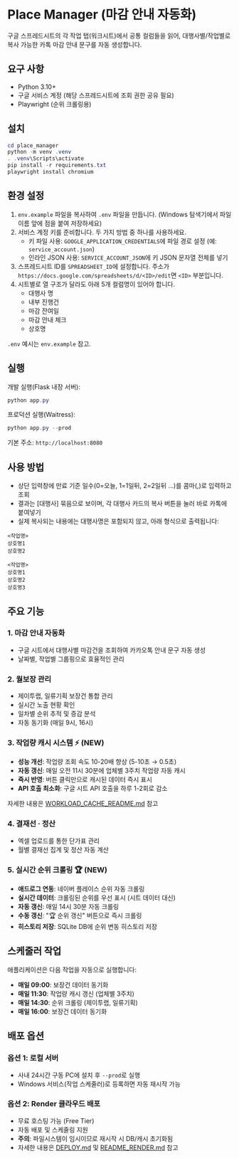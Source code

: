 # Place Manager (마감 안내 자동화)

구글 스프레드시트의 각 작업 탭(워크시트)에서 공통 컬럼들을 읽어, 대행사별/작업별로 복사 가능한 카톡 마감 안내 문구를 자동 생성합니다.

## 요구 사항
- Python 3.10+
- 구글 서비스 계정 (해당 스프레드시트에 조회 권한 공유 필요)
- Playwright (순위 크롤링용)

## 설치
```powershell
cd place_manager
python -m venv .venv
. .venv\Scripts\activate
pip install -r requirements.txt
playwright install chromium
```

## 환경 설정
1) `env.example` 파일을 복사하여 `.env` 파일을 만듭니다. (Windows 탐색기에서 파일 이름 앞에 점을 붙여 저장하세요)
2) 서비스 계정 키를 준비합니다. 두 가지 방법 중 하나를 사용하세요.
   - 키 파일 사용: `GOOGLE_APPLICATION_CREDENTIALS`에 파일 경로 설정 (예: `service_account.json`)
   - 인라인 JSON 사용: `SERVICE_ACCOUNT_JSON`에 키 JSON 문자열 전체를 넣기
3) 스프레드시트 ID를 `SPREADSHEET_ID`에 설정합니다. 주소가 `https://docs.google.com/spreadsheets/d/<ID>/edit`면 `<ID>` 부분입니다.
4) 시트별로 열 구조가 달라도 아래 5개 컬럼명이 있어야 합니다.
   - 대행사 명
   - 내부 진행건
   - 마감 잔여일
   - 마감 안내 체크
   - 상호명

`.env` 예시는 `env.example` 참고.

## 실행
개발 실행(Flask 내장 서버):
```powershell
python app.py
```
프로덕션 실행(Waitress):
```powershell
python app.py --prod
```
기본 주소: `http://localhost:8080`

## 사용 방법
- 상단 입력창에 만료 기준 일수(0=오늘, 1=1일뒤, 2=2일뒤 …)를 콤마(,)로 입력하고 조회
- 결과는 [대행사] 묶음으로 보이며, 각 대행사 카드의 복사 버튼을 눌러 바로 카톡에 붙여넣기
- 실제 복사되는 내용에는 대행사명은 포함되지 않고, 아래 형식으로 출력됩니다:

```
<작업명>
상호명1
상호명2

<작업명>
상호명1
상호명2
상호명3
```

## 주요 기능

### 1. 마감 안내 자동화
- 구글 시트에서 대행사별 마감건을 조회하여 카카오톡 안내 문구 자동 생성
- 날짜별, 작업별 그룹핑으로 효율적인 관리

### 2. 월보장 관리
- 제이투랩, 일류기획 보장건 통합 관리
- 실시간 노출 현황 확인
- 일차별 순위 추적 및 증감 분석
- 자동 동기화 (매일 9시, 16시)

### 3. 작업량 캐시 시스템 ⚡ (NEW)
- **성능 개선**: 작업량 조회 속도 10-20배 향상 (5-10초 → 0.5초)
- **자동 갱신**: 매일 오전 11시 30분에 업체별 3주치 작업량 자동 캐시
- **즉시 반영**: 버튼 클릭만으로 캐시된 데이터 즉시 표시
- **API 호출 최소화**: 구글 시트 API 호출을 하루 1-2회로 감소

자세한 내용은 [WORKLOAD_CACHE_README.md](WORKLOAD_CACHE_README.md) 참고

### 4. 결재선 · 정산
- 엑셀 업로드를 통한 단가표 관리
- 월별 결재선 집계 및 정산 자동 계산

### 5. 실시간 순위 크롤링 🏆 (NEW)
- **애드로그 연동**: 네이버 플레이스 순위 자동 크롤링
- **실시간 데이터**: 크롤링된 순위를 우선 표시 (시트 데이터 대신)
- **자동 갱신**: 매일 14시 30분 자동 크롤링
- **수동 갱신**: "🏆 순위 갱신" 버튼으로 즉시 크롤링
- **히스토리 저장**: SQLite DB에 순위 변동 히스토리 저장

## 스케줄러 작업
애플리케이션은 다음 작업을 자동으로 실행합니다:
- **매일 09:00**: 보장건 데이터 동기화
- **매일 11:30**: 작업량 캐시 갱신 (업체별 3주치)
- **매일 14:30**: 순위 크롤링 (제이투랩, 일류기획)
- **매일 16:00**: 보장건 데이터 동기화

## 배포 옵션

### 옵션 1: 로컬 서버
- 사내 24시간 구동 PC에 설치 후 `--prod`로 실행
- Windows 서비스(작업 스케줄러)로 등록하면 자동 재시작 가능

### 옵션 2: Render 클라우드 배포
- 무료 호스팅 가능 (Free Tier)
- 자동 배포 및 스케줄링 지원
- **주의**: 파일시스템이 임시이므로 재시작 시 DB/캐시 초기화됨
- 자세한 내용은 [DEPLOY.md](DEPLOY.md) 및 [README_RENDER.md](README_RENDER.md) 참고
